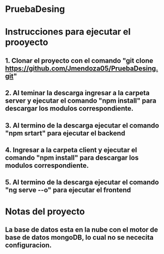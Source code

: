 # PruebaDesing

# Instrucciones para ejecutar el prooyecto 

## 1. Clonar el proyecto con el comando "git clone https://github.com/Jmendoza05/PruebaDesing.git"
## 2. Al teminar la descarga ingresar a la carpeta server y ejecutar el comando "npm install" para descargar los modulos correspondiente.
## 3. Al termino de la descarga ejecutar el comando "npm srtart" para ejecutar el backend
## 4. Ingresar a la carpeta client y ejecutar el comando "npm install" para descargar los modulos correspondiente.
## 5. Al termino de la descarga ejecutar el comando "ng serve --o" para ejecutar el frontend

# Notas del proyecto
## La base de datos esta en la nube con el motor de base de datos mongoDB, lo cual no se nececita configuracion.
